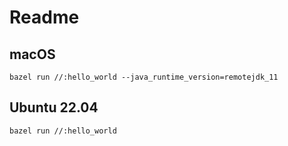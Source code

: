 # Readme

## macOS

```shell
bazel run //:hello_world --java_runtime_version=remotejdk_11
```

## Ubuntu 22.04

```shell
bazel run //:hello_world
```
